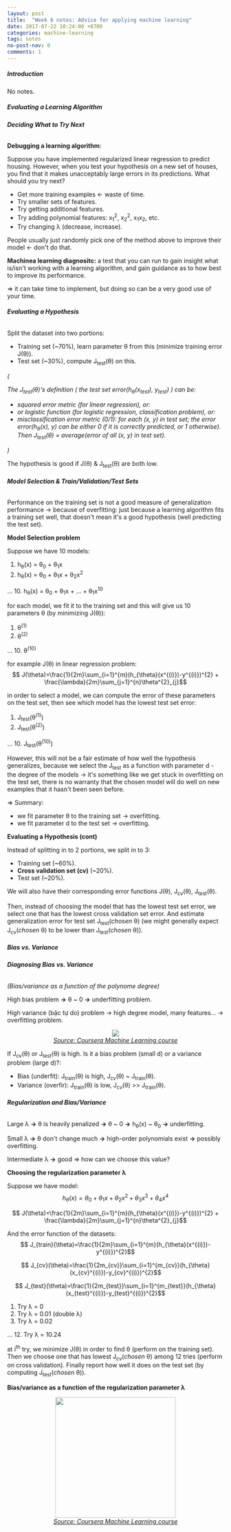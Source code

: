 ```yaml
---
layout: post
title:  "Week 6 notes: Advice for applying machine learning"
date: 2017-07-22 10:24:00 +0700
categories: machine-learning
tags: notes
no-post-nav: 0
comments: 1
---
```


##### **Introduction**
No notes.

##### **Evaluating a Learning Algorithm**

###### **Deciding What to Try Next**


**Debugging a learning algorithm**:

Suppose you have implemented regularized linear regression to predict housing. However, when you test your hypothesis on a new set of houses, you find that it makes unacceptably large errors in its predictions. What should you try next?
* Get more training examples <- waste of time.
* Try smaller sets of features.
* Try getting additional features.
* Try adding polynomial features: x<sub>1</sub><sup>2</sup>, x<sub>2</sub><sup>2</sup>, x<sub>1</sub>x<sub>2</sub>, etc.
* Try changing λ (decrease, increase).

People usually just randomly pick one of the method above to improve their model <- don't do that.

**Machinea learning diagnositc:** a test that you can run to gain insight what is/isn't working with a learning algorithm, and gain guidance as to how best to improve its performance.

=> it can take time to implement, but doing so can be a very good use of your time.


###### **Evaluating a Hypothesis**

Split the dataset into two portions:
* Training set (~70%), learn parameter θ from this (minimize training error J(θ)).
* Test set (~30%), compute J<sub>test</sub>(θ) on this.

*(*

*The J<sub>test</sub>(θ)'s definition ( the test set error(h<sub>θ</sub>(x<sub>test</sub>), y<sub>test</sub>) ) can be:*
* *squared error metric (for linear regression), or:*
* *or logistic function (for logistic regression, classification problem), or:*
* *misclassification error metric (0/1): for each (x, y) in test set; the error error(h<sub>θ</sub>(x), y) can be either 0 if it is correctly predicted, or 1 otherwise). Then J<sub>test</sub>(θ) = average(error of all (x, y) in test set).*

*)*

The hypothesis is good if J(θ) & J<sub>test</sub>(θ) are both low.

###### **Model Selection & Train/Validation/Test Sets**

Performance on the training set is not a good measure of generalization performance -> because of overfitting: just because a learning algorithm fits a training set well, that doesn't mean it's a good hypothesis (well predicting the test set).

**Model Selection problem**

Suppose we have 10 models:
1. h<sub>θ</sub>(x) = θ<sub>0</sub> + θ<sub>1</sub>x
2. h<sub>θ</sub>(x) = θ<sub>0</sub> + θ<sub>1</sub>x + θ<sub>2</sub>x<sup>2</sup>

...
10. h<sub>θ</sub>(x) = θ<sub>0</sub> + θ<sub>1</sub>x + ... + θ<sub>1</sub>x<sup>10</sup>

for each model, we fit it to the training set and this will give us 10 parameters θ (by minimizing J(θ)):
1. θ<sup>(1)</sup>
2. θ<sup>(2)</sup>

...
10. θ<sup>(10)</sup>

for example J(θ) in linear regression problem:
$$ J(\theta)=\frac{1}{2m}\sum_{i=1}^{m}(h_{\theta}(x^{(i)})-y^{(i)})^{2} + \frac{\lambda}{2m}\sum_{j=1}^{n}\theta^{2}_{j}$$


in order to select a model, we can compute the error of these parameters on the test set, then see which model has the lowest test set error:
1. J<sub>test</sub>(θ<sup>(1)</sup>)
2. J<sub>test</sub>(θ<sup>(2)</sup>)

...
10. J<sub>test</sub>(θ<sup>(10)</sup>)

However, this will not be a fair estimate of how well the hypothesis generalizes, because we select the J<sub>test</sub> as a function with parameter d - the degree of the models -> it's something like we get stuck in overfitting on the test set, there is no warranty that the chosen model will do well on new examples that it hasn't been seen before.

=> Summary:
* we fit parameter θ to the training set -> overfitting.
* we fit parameter d to the test set -> overfitting.

**Evaluating a Hypothesis (cont)**

Instead of splitting in to 2 portions, we split in to 3:
* Training set (~60%).
* **Cross validation set (cv)**  (~20%).
* Test set (~20%).

We will also have their corresponding error functions J(θ), J<sub>cv</sub>(θ), J<sub>test</sub>(θ).

Then, instead of choosing the model that has the lowest test set error, we select one that has the lowest cross validation set error. And estimate generalization error for test set J<sub>test</sub>(*chosen* θ) (we might generally expect J<sub>cv</sub>(*chosen* θ) to be lower than J<sub>test</sub>(*chosen* θ)).

##### **Bias vs. Variance**

###### **Diagnosing Bias vs. Variance**
*(Bias/variance as a function of the polynome degree)*

High bias problem **->** θ ~ 0 **->** underfitting problem.

High variance (bậc tự do) problem -> high degree model, many features... -> overfitting problem.

<center><img src="http://i.imgur.com/z5AJ8iV.png"/></center>
<center><i><a href="https://www.coursera.org/learn/machine-learning">Source: Coursera Machine Learning course</a></i></center>

If J<sub>cv</sub>(θ) or J<sub>test</sub>(θ) is high. Is it a bias problem (small d) or a variance problem (large d)?:

* Bias (underfit): J<sub>train</sub>(θ) is high, J<sub>cv</sub>(θ) ~ J<sub>train</sub>(θ).
* Variance (overfir): J<sub>train</sub>(θ) is low, J<sub>cv</sub>(θ) >> J<sub>train</sub>(θ).

###### **Regularization and Bias/Variance**

Large λ **->** θ is heavily penalized **->** θ ~ 0 **->** h<sub>θ</sub>(x) ~ θ<sub>0</sub> **->** underfitting.

Small λ **->** θ don't change much **->** high-order polynomials exist **->** possibly overfitting.

Intermediate λ **->** good => how can we choose this value?

**Choosing the regularization parameter λ**

Suppose we have model:
$$ h_{\theta}(x)=\theta_{0} + \theta_{1}x + \theta_{2}x^{2} + \theta_{3}x^{3} + \theta_{4}x^{4}$$

$$ J(\theta)=\frac{1}{2m}\sum_{i=1}^{m}(h_{\theta}(x^{(i)})-y^{(i)})^{2} + \frac{\lambda}{2m}\sum_{j=1}^{n}\theta^{2}_{j}$$

And the error function of the datasets:
$$ J_{train}(\theta)=\frac{1}{2m}\sum_{i=1}^{m}(h_{\theta}(x^{(i)})-y^{(i)})^{2}$$

$$ J_{cv}(\theta)=\frac{1}{2m_{cv}}\sum_{i=1}^{m_{cv}}(h_{\theta}(x_{cv}^{(i)})-y_{cv}^{(i)})^{2}$$

$$
J_{test}(\theta)=\frac{1}{2m_{test}}\sum_{i=1}^{m_{test}}(h_{\theta}(x_{test}^{(i)})-y_{test}^{(i)})^{2}$$
1. Try λ = 0
2. Try λ = 0.01 (double λ)
3. Try λ = 0.02

...
12. Try λ = 10.24

at i<sup>th</sup> try, we minimize J(θ) in order to find θ (perform on the training set). Then we choose one that has lowest J<sub>cv</sub>(*chosen* θ) among 12 tries (perform on cross validation). Finally report how well it does on the test set (by computing J<sub>test</sub>(*chosen* θ)).

**Bias/variance as a function of the regularization parameter λ**

<center><img src="http://i.imgur.com/B50IFz9.png"/ width="280"></center>
<center><i><a href="https://www.coursera.org/learn/machine-learning">Source: Coursera Machine Learning course</a></i></center>
